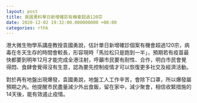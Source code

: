 ```yaml
---
layout: post
title: 袁國勇料單日新增確診有機會超過120宗
date: 2020-12-02 19:32:00.000000000 +08:00
categories: rthk
---
```


港大微生物學系講座教授袁國勇說，估計單日新增確診個案有機會超過120宗，病毒在冬天生存的時間會較長，形容現時「馬拉松只是跑到一半」，預期若有疫苗最快都要到明年12月才能完成全港注射，呼籲市民要有耐性、合作，明白市民會覺得悶、食肆會覺得沒有生意，認為要先控制疫情才可以恢復更多社交及經濟活動。

對於再有地盤出現爆發，袁國勇說，地盤工人工作辛苦，會除下口罩，所以爆發屬預期之內。他提醒市民盡量減少外出食飯，留在家中，減少聚會，相信收緊措施的14天後，能有效遏止疫情。
